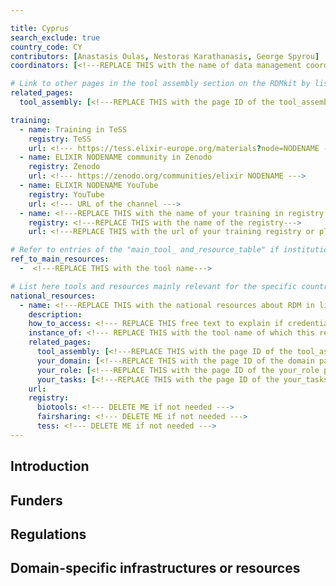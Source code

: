```yaml
---

title: Cyprus
search_exclude: true
country_code: CY
contributors: [Anastasis Oulas, Nestoras Karathanasis, George Spyrou]
coordinators: [<!---REPLACE THIS with the name of data management coordinators of your ELIXIR node--->]

# Link to other pages in the tool assembly section on the RDMkit by listing the page_id 
related_pages:
  tool_assembly: [<!---REPLACE THIS with the page ID of the tool_assembly pages that you want to list here as related pages--->]

training:
  - name: Training in TeSS
    registry: TeSS
    url: <!--- https://tess.elixir-europe.org/materials?node=NODENAME --->
  - name: ELIXIR NODENAME community in Zenodo
    registry: Zenodo
    url: <!--- https://zenodo.org/communities/elixir NODENAME --->
  - name: ELIXIR NODENAME YouTube
    registry: YouTube
    url: <!--- URL of the channel --->
  - name: <!---REPLACE THIS with the name of your training in registry or platform--->
    registry: <!---REPLACE THIS with the name of the registry--->
    url: <!---REPLACE THIS with the url of your training registry or platform--->

# Refer to entries of the "main_tool_ and_resource_table" if institutions, organizations and projects from the country contribute to the development of international tools and resources. 
ref_to_main_resources: 
  -  <!---REPLACE THIS with the tool name--->

# List here tools and resources mainly relevant for the specific country
national_resources: 
  - name: <!---REPLACE THIS with the national resources about RDM in life sciences such as local instances of tools, guidelines or regulations--->
    description:
    how_to_access: <!--- REPLACE THIS free text to explain if credentials, login, specific affiliations, etc., are needed to access the resource or tool--->
    instance_of: <!--- REPLACE THIS with the tool name of which this resource is an instance of, taken from the all tools and resources page --->
    related_pages:
      tool_assembly: [<!---REPLACE THIS with the page ID of the tool_assembly pages that you want to list here as related pages--->]
      your_domain: [<!---REPLACE THIS with the page ID of the domain pages that you want to list here as related pages--->]
      your_role: [<!---REPLACE THIS with the page ID of the your_role pages that you want to list here as related pages--->]
      your_tasks: [<!---REPLACE THIS with the page ID of the your_tasks pages that you want to list here as related pages--->]
    url:
    registry:
      biotools: <!--- DELETE ME if not needed --->
      fairsharing: <!--- DELETE ME if not needed --->
      tess: <!--- DELETE ME if not needed --->
---
```

<!---All the resources added above will appear on the table at the bottom of the page--->

<!---Following information for the page text--->
<!---Use this template as guidance, all fields are optional. Feel free to modify any section if you think it is necessary--->
<!---If the information is already in another resource, please include the link instead of duplicating information--->
<!---Please focus on resources that are relevant for the whole country for life sciences--->

## Introduction 
<!---General RDM considerations for your country, how to deal with RDM on a national level--->

## Funders

## Regulations
<!--- Ethical and legal regulations in the country, committees, etc. --->

## Domain-specific infrastructures or resources 
<!--- e.g. human data, covid-19. Please, only add domain-specific resources that you think don't fit in the table at the bottom--->
